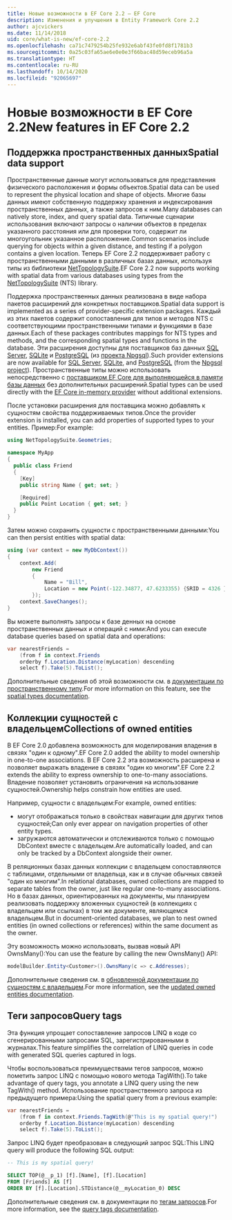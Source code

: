 ```yaml
---
title: Новые возможности в EF Core 2.2 — EF Core
description: Изменения и улучшения в Entity Framework Core 2.2
author: ajcvickers
ms.date: 11/14/2018
uid: core/what-is-new/ef-core-2.2
ms.openlocfilehash: ca71c7479254b25fe932e6abf43fe0fd8f1781b3
ms.sourcegitcommit: 0a25c03fa65ae6e0e0e3f66bac48d59eceb96a5a
ms.translationtype: HT
ms.contentlocale: ru-RU
ms.lasthandoff: 10/14/2020
ms.locfileid: "92065697"
---
```

# <a name="new-features-in-ef-core-22"></a><span data-ttu-id="26a17-103">Новые возможности в EF Core 2.2</span><span class="sxs-lookup"><span data-stu-id="26a17-103">New features in EF Core 2.2</span></span>

## <a name="spatial-data-support"></a><span data-ttu-id="26a17-104">Поддержка пространственных данных</span><span class="sxs-lookup"><span data-stu-id="26a17-104">Spatial data support</span></span>

<span data-ttu-id="26a17-105">Пространственные данные могут использоваться для представления физического расположения и формы объектов.</span><span class="sxs-lookup"><span data-stu-id="26a17-105">Spatial data can be used to represent the physical location and shape of objects.</span></span>
<span data-ttu-id="26a17-106">Многие базы данных имеют собственную поддержку хранения и индексирования пространственных данных, а также запросов к ним.</span><span class="sxs-lookup"><span data-stu-id="26a17-106">Many databases can natively store, index, and query spatial data.</span></span>
<span data-ttu-id="26a17-107">Типичные сценарии использования включают запросы о наличии объектов в пределах указанного расстояния или для проверки того, содержит ли многоугольник указанное расположение.</span><span class="sxs-lookup"><span data-stu-id="26a17-107">Common scenarios include querying for objects within a given distance, and testing if a polygon contains a given location.</span></span>
<span data-ttu-id="26a17-108">Теперь EF Core 2.2 поддерживает работу с пространственными данными в различных базах данных, используя типы из библиотеки [NetTopologySuite](https://github.com/NetTopologySuite/NetTopologySuite).</span><span class="sxs-lookup"><span data-stu-id="26a17-108">EF Core 2.2 now supports working with spatial data from various databases using types from the [NetTopologySuite](https://github.com/NetTopologySuite/NetTopologySuite) (NTS) library.</span></span>

<span data-ttu-id="26a17-109">Поддержка пространственных данных реализована в виде набора пакетов расширений для конкретных поставщиков.</span><span class="sxs-lookup"><span data-stu-id="26a17-109">Spatial data support is implemented as a series of provider-specific extension packages.</span></span>
<span data-ttu-id="26a17-110">Каждый из этих пакетов содержит сопоставления для типов и методов NTS с соответствующими пространственными типами и функциями в базе данных.</span><span class="sxs-lookup"><span data-stu-id="26a17-110">Each of these packages contributes mappings for NTS types and methods, and the corresponding spatial types and functions in the database.</span></span>
<span data-ttu-id="26a17-111">Эти расширения доступны для поставщиков баз данных [SQL Server](https://www.nuget.org/packages/Microsoft.EntityFrameworkCore.SqlServer.NetTopologySuite/), [SQLite](https://www.nuget.org/packages/Microsoft.EntityFrameworkCore.Sqlite.NetTopologySuite/) и [PostgreSQL](https://www.nuget.org/packages/Npgsql.EntityFrameworkCore.PostgreSQL.NetTopologySuite/) (из [проекта Npgsql](https://www.npgsql.org/)).</span><span class="sxs-lookup"><span data-stu-id="26a17-111">Such provider extensions are now available for [SQL Server](https://www.nuget.org/packages/Microsoft.EntityFrameworkCore.SqlServer.NetTopologySuite/), [SQLite](https://www.nuget.org/packages/Microsoft.EntityFrameworkCore.Sqlite.NetTopologySuite/), and [PostgreSQL](https://www.nuget.org/packages/Npgsql.EntityFrameworkCore.PostgreSQL.NetTopologySuite/) (from the [Npgsql project](https://www.npgsql.org/)).</span></span>
<span data-ttu-id="26a17-112">Пространственные типы можно использовать непосредственно с [поставщиком EF Core для выполняющейся в памяти базы данных](xref:core/providers/in-memory/index) без дополнительных расширений.</span><span class="sxs-lookup"><span data-stu-id="26a17-112">Spatial types can be used directly with the [EF Core in-memory provider](xref:core/providers/in-memory/index) without additional extensions.</span></span>

<span data-ttu-id="26a17-113">После установки расширения для поставщика можно добавлять к сущностям свойства поддерживаемых типов.</span><span class="sxs-lookup"><span data-stu-id="26a17-113">Once the provider extension is installed, you can add properties of supported types to your entities.</span></span> <span data-ttu-id="26a17-114">Пример:</span><span class="sxs-lookup"><span data-stu-id="26a17-114">For example:</span></span>

```csharp
using NetTopologySuite.Geometries;

namespace MyApp
{
  public class Friend
  {
    [Key]
    public string Name { get; set; }

    [Required]
    public Point Location { get; set; }
  }
}
```

<span data-ttu-id="26a17-115">Затем можно сохранить сущности с пространственными данными:</span><span class="sxs-lookup"><span data-stu-id="26a17-115">You can then persist entities with spatial data:</span></span>

```csharp
using (var context = new MyDbContext())
{
    context.Add(
        new Friend
        {
            Name = "Bill",
            Location = new Point(-122.34877, 47.6233355) {SRID = 4326 }
        });
    context.SaveChanges();
}
```

<span data-ttu-id="26a17-116">Вы можете выполнять запросы к базе денных на основе пространственных данных и операций с ними:</span><span class="sxs-lookup"><span data-stu-id="26a17-116">And you can execute database queries based on spatial data and operations:</span></span>

```csharp
var nearestFriends =
    (from f in context.Friends
    orderby f.Location.Distance(myLocation) descending
    select f).Take(5).ToList();
```

<span data-ttu-id="26a17-117">Дополнительные сведения об этой возможности см. в [документации по пространственному типу](xref:core/modeling/spatial).</span><span class="sxs-lookup"><span data-stu-id="26a17-117">For more information on this feature, see the [spatial types documentation](xref:core/modeling/spatial).</span></span>

## <a name="collections-of-owned-entities"></a><span data-ttu-id="26a17-118">Коллекции сущностей с владельцем</span><span class="sxs-lookup"><span data-stu-id="26a17-118">Collections of owned entities</span></span>

<span data-ttu-id="26a17-119">В EF Core 2.0 добавлена возможность для моделирования владения в связях "один к одному".</span><span class="sxs-lookup"><span data-stu-id="26a17-119">EF Core 2.0 added the ability to model ownership in one-to-one associations.</span></span>
<span data-ttu-id="26a17-120">В EF Core 2.2 эта возможность расширена и позволяет выражать владение в связях "один ко многим".</span><span class="sxs-lookup"><span data-stu-id="26a17-120">EF Core 2.2 extends the ability to express ownership to one-to-many associations.</span></span>
<span data-ttu-id="26a17-121">Владение позволяет установить ограничения на использование сущностей.</span><span class="sxs-lookup"><span data-stu-id="26a17-121">Ownership helps constrain how entities are used.</span></span>

<span data-ttu-id="26a17-122">Например, сущности с владельцем:</span><span class="sxs-lookup"><span data-stu-id="26a17-122">For example, owned entities:</span></span>

- <span data-ttu-id="26a17-123">могут отображаться только в свойствах навигации для других типов сущностей;</span><span class="sxs-lookup"><span data-stu-id="26a17-123">Can only ever appear on navigation properties of other entity types.</span></span>
- <span data-ttu-id="26a17-124">загружаются автоматически и отслеживаются только с помощью DbContext вместе с владельцем.</span><span class="sxs-lookup"><span data-stu-id="26a17-124">Are automatically loaded, and can only be tracked by a DbContext alongside their owner.</span></span>

<span data-ttu-id="26a17-125">В реляционных базах данных коллекции с владельцем сопоставляются с таблицами, отдельными от владельца, как и в случае обычных связей "один ко многим".</span><span class="sxs-lookup"><span data-stu-id="26a17-125">In relational databases, owned collections are mapped to separate tables from the owner, just like regular one-to-many associations.</span></span>
<span data-ttu-id="26a17-126">Но в базах данных, ориентированных на документы, мы планируем реализовать поддержку вложенных сущностей (в коллекциях с владельцем или ссылках) в том же документе, являющемся владельцем.</span><span class="sxs-lookup"><span data-stu-id="26a17-126">But in document-oriented databases, we plan to nest owned entities (in owned collections or references) within the same document as the owner.</span></span>

<span data-ttu-id="26a17-127">Эту возможность можно использовать, вызвав новый API OwnsMany():</span><span class="sxs-lookup"><span data-stu-id="26a17-127">You can use the feature by calling the new OwnsMany() API:</span></span>

```csharp
modelBuilder.Entity<Customer>().OwnsMany(c => c.Addresses);
```

<span data-ttu-id="26a17-128">Дополнительные сведения см. в [обновленной документации по сущностям с владельцем](xref:core/modeling/owned-entities#collections-of-owned-types).</span><span class="sxs-lookup"><span data-stu-id="26a17-128">For more information, see the [updated owned entities documentation](xref:core/modeling/owned-entities#collections-of-owned-types).</span></span>

## <a name="query-tags"></a><span data-ttu-id="26a17-129">Теги запросов</span><span class="sxs-lookup"><span data-stu-id="26a17-129">Query tags</span></span>

<span data-ttu-id="26a17-130">Эта функция упрощает сопоставление запросов LINQ в коде со сгенерированными запросами SQL, зарегистрированными в журналах.</span><span class="sxs-lookup"><span data-stu-id="26a17-130">This feature simplifies the correlation of LINQ queries in code with generated SQL queries captured in logs.</span></span>

<span data-ttu-id="26a17-131">Чтобы воспользоваться преимуществами тегов запросов, можно пометить запрос LINQ с помощью нового метода TagWith().</span><span class="sxs-lookup"><span data-stu-id="26a17-131">To take advantage of query tags, you annotate a LINQ query using the new TagWith() method.</span></span>
<span data-ttu-id="26a17-132">Использование пространственного запроса из предыдущего примера:</span><span class="sxs-lookup"><span data-stu-id="26a17-132">Using the spatial query from a previous example:</span></span>

```csharp
var nearestFriends =
    (from f in context.Friends.TagWith(@"This is my spatial query!")
    orderby f.Location.Distance(myLocation) descending
    select f).Take(5).ToList();
```

<span data-ttu-id="26a17-133">Запрос LINQ будет преобразован в следующий запрос SQL:</span><span class="sxs-lookup"><span data-stu-id="26a17-133">This LINQ query will produce the following SQL output:</span></span>

```sql
-- This is my spatial query!

SELECT TOP(@__p_1) [f].[Name], [f].[Location]
FROM [Friends] AS [f]
ORDER BY [f].[Location].STDistance(@__myLocation_0) DESC
```

<span data-ttu-id="26a17-134">Дополнительные сведения см. в документации по [тегам запросов](xref:core/querying/tags).</span><span class="sxs-lookup"><span data-stu-id="26a17-134">For more information, see the [query tags documentation](xref:core/querying/tags).</span></span>
